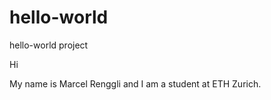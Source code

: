 # hello-world
hello-world project

Hi 

My name is Marcel Renggli and I am a student at ETH Zurich.
